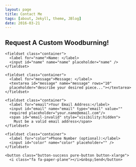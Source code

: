 ```yaml
---
layout: page
title: Contact Me
tags: [about, Jekyll, theme, JBlog]
date: 2016-03-21
---
```


<!-- Latest Post Preview Start -->
  
 <section id="{{ page.section-type }}" class="container content-section text-center">
     <div class="row">
       <div class="col-md-10 col-md-offset-1">
       </div>
     </div>   
 </section>

<!-- Latest Post Preview End -->

<body>
  <h2 class="content-head is-center">Request A Custom Woodburning!</h2>

<!-- START HERE -->
  <link rel="stylesheet" href="https://yui.yahooapis.com/pure/0.6.0/pure-min.css">
  <link rel="stylesheet" href="https://maxcdn.bootstrapcdn.com/font-awesome/4.4.0/css/font-awesome.min.css">
    <!-- Style The Contact Form How Ever You Prefer -->
  <link rel="stylesheet" href="/css/form.css">
  
  <form id="gform" method="POST" class="container"
  action="https://script.google.com/macros/s/AKfycbyePyppGycT3iwxNPE7kv6o4SCKXDXLR5H8lJDOUd3dgexQC7e9/exec">
    <!-- change the form action to your script url -->

    <fieldset class="container">
      <label for="name">Name: </label>
      <input id="name" name="name" placeholder="name" />
    </fieldset>

    <fieldset class="container">
      <label for="message">Message: </label>
      <textarea id="message" name="message" rows="10"
      placeholder="describe your desired piece..."></textarea>
    </fieldset>

    <fieldset class="container">
      <label for="email">Your Email Address:</label>
      <input id="email" name="email" type="email" value=""
      required placeholder="your.name@email.com"/>
      <span id="email-invalid" style="visibility:hidden">
        Must be a valid email address</span>
    </fieldset>

    <fieldset class="container">
      <label for="color">Phone Number (optional):</label>
      <input id="color" name="color" placeholder="" />
    </fieldset>

    <button class="button-success pure-button button-xlarge">
      <i class="fa fa-paper-plane"></i>&nbsp;Send</button>

  </form>

  <!-- Customise the Thankyou Message People See when they submit the form: -->
  <div style="display:none;" id="thankyou_message">
    <h2 class="content-head is-center">Thanks for contacting me!
      I will get back to you soon!</h2>
  </div>

  <!-- Submit the Form to Google Using "AJAX" -->
  <script data-cfasync="false" type="text/javascript"
  src="https://cdn.rawgit.com/dwyl/html-form-send-email-via-google-script-without-server/master/form-submission-handler.js"></script>
  <!-- <script data-cfasync="false" type="text/javascript"
  src="/form-submission-handler.js"></script> -->
<!-- END -->

</body>
